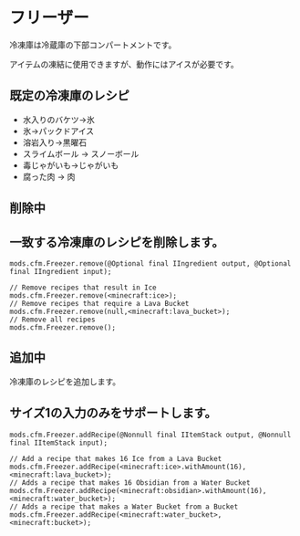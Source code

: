 # フリーザー

冷凍庫は冷蔵庫の下部コンパートメントです。

アイテムの凍結に使用できますが、動作にはアイスが必要です。

## 既定の冷凍庫のレシピ

- 水入りのバケツ->氷
- 氷->パックドアイス
- 溶岩入り->黒曜石
- スライムボール -> スノーボール
- 毒じゃがいも→じゃがいも
- 腐った肉 -> 肉

## 削除中

## 一致する冷凍庫のレシピを削除します。

```zenscript
mods.cfm.Freezer.remove(@Optional final IIngredient output, @Optional final IIngredient input);

// Remove recipes that result in Ice
mods.cfm.Freezer.remove(<minecraft:ice>);
// Remove recipes that require a Lava Bucket
mods.cfm.Freezer.remove(null,<minecraft:lava_bucket>);
// Remove all recipes
mods.cfm.Freezer.remove();
```

## 追加中

冷凍庫のレシピを追加します。

## サイズ1の入力のみをサポートします。

```zenscript
mods.cfm.Freezer.addRecipe(@Nonnull final IItemStack output, @Nonnull final IItemStack input);

// Add a recipe that makes 16 Ice from a Lava Bucket
mods.cfm.Freezer.addRecipe(<minecraft:ice>.withAmount(16),<minecraft:lava_bucket>);
// Adds a recipe that makes 16 Obsidian from a Water Bucket
mods.cfm.Freezer.addRecipe(<minecraft:obsidian>.withAmount(16),<minecraft:water_bucket>);
// Adds a recipe that makes a Water Bucket from a Bucket
mods.cfm.Freezer.addRecipe(<minecraft:water_bucket>,<minecraft:bucket>);
```
